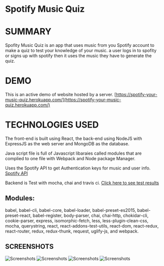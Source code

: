 # Spotify Music Quiz
# SUMMARY
Spofity Music Quiz is an app that uses music from you Spotify account to make a quiz to test your knowledge of your music. a user logs in to spofity or signs up with spotify then it uses the music they have to generate the quiz.

# DEMO
This is an active demo of website hosted by a server. [https://spotify-your-music-quiz.herokuapp.com/](https://spotify-your-music-quiz.herokuapp.com/)


# TECHNOLOGIES USED

The front-end is built using React, the back-end using NodeJS with ExpressJS as the web server and MongoDB as the database.

Java script file is full of Javascript libaraies called modules that are complied to one file with Webpack and Node package Manager. 

Uses the Spotify API to get Authentication keys for music and user info. [Spotify API](https://developer.spotify.com/web-api/)

Backend is Test with mocha, chai and travis ci. [Click here to see test results](https://travis-ci.org/KyloJorgensen/spotify-your-music-quiz-react-capstone)

## Modules:
    
babel, babel-cli, babel-core, babel-loader, babel-preset-es2015, babel-preset-react, babel-register, body-parser, chai, chai-http, chokidar-cli, cookie-parser, express, isomorphic-fetch, less, less-plugin-clean-css, mocha, querystring, react, react-addons-test-utils, react-dom, react-redux, react-router, redux, redux-thunk, request, uglify-js, and webpack.

## SCREENSHOTS

![Screenshots](https://raw.githubusercontent.com/KyloJorgensen/spotify-your-music-quiz-react-capstone/master/screenshots/Screen%20Shot%202016-10-26%20at%2010.04.47%20AM.png)
![Screenshots](https://raw.githubusercontent.com/KyloJorgensen/spotify-your-music-quiz-react-capstone/master/screenshots/Screen%20Shot%202016-10-26%20at%2010.05.01%20AM.png)
![Screenshots](https://raw.githubusercontent.com/KyloJorgensen/spotify-your-music-quiz-react-capstone/master/screenshots/Screen%20Shot%202016-10-26%20at%2010.05.16%20AM.png)
![Screenshots](https://raw.githubusercontent.com/KyloJorgensen/spotify-your-music-quiz-react-capstone/master/screenshots/Screen%20Shot%202016-10-26%20at%2010.05.27%20AM.png)
